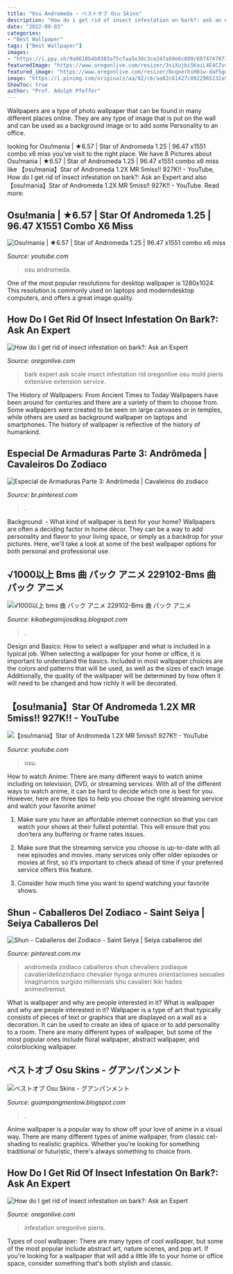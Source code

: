 ```yaml
---
title: "Osu Andromeda ~ ベストオブ Osu Skins"
description: "How do i get rid of insect infestation on bark?: ask an expert"
date: "2022-09-03"
categories:
- "Best Wallpaper"
tags: ["Best Wallpaper"]
images:
- "https://i.ppy.sh/9a0618b4b0303a75cfaa5e38c3ce24fa89e6c809/68747470733a2f2f6f73752e7070792e73682f73732f3131383430333836"
featuredImage: "https://www.oregonlive.com/resizer/3siXujbi5KaiL4E4CZvvtfUrAIw=/450x0/smart/arc-anglerfish-arc2-prod-advancelocal.s3.amazonaws.com/public/CRZVPCANFVBNDDYAPRA7C6JW6Q.jpg"
featured_image: "https://www.oregonlive.com/resizer/NcqoerhiH0iw-daF5gdxJ7-5-jM=/700x0/smart/arc-anglerfish-arc2-prod-advancelocal.s3.amazonaws.com/public/CRZVPCANFVBNDDYAPRA7C6JW6Q.jpg"
image: "https://i.pinimg.com/originals/aa/82/c6/aa82c61427c0922965232a5e2d60339c.png"
ShowToc: true
author: "Prof. Adolph Pfeffer"
---
```





Wallpapers are a type of photo wallpaper that can be found in many different places online. They are any type of image that is put on the wall and can be used as a background image or to add some Personality to an office.

	

		
looking for Osu!mania | ★6.57 | Star of Andromeda 1.25 | 96.47 x1551 combo x6 miss you've visit to the right place. We have 8 Pictures about Osu!mania | ★6.57 | Star of Andromeda 1.25 | 96.47 x1551 combo x6 miss like 【osu!mania】Star of Andromeda 1.2X MR 5miss!! 927K!! - YouTube, How do I get rid of insect infestation on bark?: Ask an Expert and also 【osu!mania】Star of Andromeda 1.2X MR 5miss!! 927K!! - YouTube. Read more:
		
    
## Osu!mania | ★6.57 | Star Of Andromeda 1.25 | 96.47 X1551 Combo X6 Miss

<img loading=lazy src="https://i.ytimg.com/vi/DsIANh_ArNI/maxresdefault.jpg" onerror="this.onerror=null;this.src='https://tse4.mm.bing.net/th?id=OIP.6ezm97DUbWBZxjyVVZKYMQHaEK&amp;pid=15.1';" alt="Osu!mania | ★6.57 | Star of Andromeda 1.25 | 96.47 x1551 combo x6 miss">

_Source: youtube.com_

>osu andromeda. 

	

One of the most popular resolutions for desktop wallpaper is 1280x1024. This resolution is commonly used on laptops and moderndesktop computers, and offers a great image quality.

    
## How Do I Get Rid Of Insect Infestation On Bark?: Ask An Expert

<img loading=lazy src="https://www.oregonlive.com/resizer/3siXujbi5KaiL4E4CZvvtfUrAIw=/450x0/smart/arc-anglerfish-arc2-prod-advancelocal.s3.amazonaws.com/public/CRZVPCANFVBNDDYAPRA7C6JW6Q.jpg" onerror="this.onerror=null;this.src='https://tse1.mm.bing.net/th?id=OIP.j-KUx6eaR606o72Gl728NwAAAA&amp;pid=15.1';" alt="How do I get rid of insect infestation on bark?: Ask an Expert">

_Source: oregonlive.com_

>bark expert ask scale insect infestation rid oregonlive osu mold pieris extensive extension service. 

	

The History of Wallpapers: From Ancient Times to Today
Wallpapers have been around for centuries and there are a variety of them to choose from. Some wallpapers were created to be seen on large canvases or in temples, while others are used as background wallpaper on laptops and smartphones. The history of wallpaper is reflective of the history of humankind.

    
## Especial De Armaduras Parte 3: Andrômeda | Cavaleiros Do Zodiaco

<img loading=lazy src="https://i.pinimg.com/originals/aa/82/c6/aa82c61427c0922965232a5e2d60339c.png" onerror="this.onerror=null;this.src='https://tse4.mm.bing.net/th?id=OIP.rV1nIfp19CPHU0kdxzsA7AHaLM&amp;pid=15.1';" alt="Especial de Armaduras Parte 3: Andrômeda | Cavaleiros do zodiaco">

_Source: br.pinterest.com_

>. 

	

Background: - What kind of wallpaper is best for your home?
Wallpapers are often a deciding factor in home décor. They can be a way to add personality and flavor to your living space, or simply as a backdrop for your pictures. Here, we'll take a look at some of the best wallpaper options for both personal and professional use.

    
## √1000以上 Bms 曲 パック アニメ 229102-Bms 曲 パック アニメ

<img loading=lazy src="https://i.ytimg.com/vi/eemNkQnVbbA/maxresdefault.jpg" onerror="this.onerror=null;this.src='https://tse4.mm.bing.net/th?id=OIP.zi-CxUk3BpNANr0JRFlJ3gHaEK&amp;pid=15.1';" alt="√1000以上 bms 曲 パック アニメ 229102-Bms 曲 パック アニメ">

_Source: kikabegamijosdksq.blogspot.com_

>. 

	

Design and Basics: How to select a wallpaper and what is included in a typical job.
When selecting a wallpaper for your home or office, it is important to understand the basics. Included in most wallpaper choices are the colors and patterns that will be used, as well as the sizes of each image. Additionally, the quality of the wallpaper will be determined by how often it will need to be changed and how richly it will be decorated.

    
## 【osu!mania】Star Of Andromeda 1.2X MR 5miss!! 927K!! - YouTube

<img loading=lazy src="https://i.ytimg.com/vi/6JhT8fSzZkU/maxresdefault.jpg" onerror="this.onerror=null;this.src='https://tse3.mm.bing.net/th?id=OIP.xsMqC85P67oaNWJzZoQ12gHaEK&amp;pid=15.1';" alt="【osu!mania】Star of Andromeda 1.2X MR 5miss!! 927K!! - YouTube">

_Source: youtube.com_

>osu. 

	

How to watch Anime: There are many different ways to watch anime including on television, DVD, or streaming services.
With all of the different ways to watch anime, it can be hard to decide which one is best for you. However, here are three tips to help you choose the right streaming service and watch your favorite anime!
1. Make sure you have an affordable internet connection so that you can watch your shows at their fullest potential. This will ensure that you don’tera any buffering or frame rates issues.

2. Make sure that the streaming service you choose is up-to-date with all new episodes and movies. many services only offer older episodes or movies at first, so it’s important to check ahead of time if your preferred service offers this feature.

3. Consider how much time you want to spend watching your favorite shows.

    
## Shun - Caballeros Del Zodiaco - Saint Seiya | Seiya Caballeros Del

<img loading=lazy src="http://www.cavalieridellozodiaco.it/newimages/immbronzo/andromeda/shun001.jpg" onerror="this.onerror=null;this.src='https://tse1.mm.bing.net/th?id=OIP.YQpglWrF5nfCnHYtTu6ERAHaKh&amp;pid=15.1';" alt="Shun - Caballeros del Zodiaco - Saint Seiya | Seiya caballeros del">

_Source: pinterest.com.mx_

>andromeda zodiaco caballeros shun chevaliers zodiaque cavalieridellozodiaco chevalier hyoga armures orientaciones sexuales imaginamos surgido millennials shu cavalieri ikki hades animextremist. 

	

What is wallpaper and why are people interested in it?
What is wallpaper and why are people interested in it?
Wallpaper is a type of art that typically consists of pieces of text or graphics that are displayed on a wall as a decoration. It can be used to create an idea of space or to add personality to a room. There are many different types of wallpaper, but some of the most popular ones include floral wallpaper, abstract wallpaper, and colorblocking wallpaper.

    
## ベストオブ Osu Skins - グアンパンメント

<img loading=lazy src="https://i.ppy.sh/9a0618b4b0303a75cfaa5e38c3ce24fa89e6c809/68747470733a2f2f6f73752e7070792e73682f73732f3131383430333836" onerror="this.onerror=null;this.src='https://tse1.mm.bing.net/th?id=OIP.jJyff2SA8D25U62cqLWfTQHaEK&amp;pid=15.1';" alt="ベストオブ Osu Skins - グアンパンメント">

_Source: guampangmentow.blogspot.com_

>. 

	

Anime wallpaper is a popular way to show off your love of anime in a visual way. There are many different types of anime wallpaper, from classic cel-shading to realistic graphics. Whether you're looking for something traditional or futuristic, there's always something to choice from.

    
## How Do I Get Rid Of Insect Infestation On Bark?: Ask An Expert

<img loading=lazy src="https://www.oregonlive.com/resizer/NcqoerhiH0iw-daF5gdxJ7-5-jM=/700x0/smart/arc-anglerfish-arc2-prod-advancelocal.s3.amazonaws.com/public/CRZVPCANFVBNDDYAPRA7C6JW6Q.jpg" onerror="this.onerror=null;this.src='https://tse4.mm.bing.net/th?id=OIP.-qw-Z8u653v44OdEYUT5BQHaJ3&amp;pid=15.1';" alt="How do I get rid of insect infestation on bark?: Ask an Expert">

_Source: oregonlive.com_

>infestation oregonlive pieris. 

	

Types of cool wallpaper:
There are many types of cool wallpaper, but some of the most popular include abstract art, nature scenes, and pop art. If you're looking for a wallpaper that will add a little life to your home or office space, consider something that's both stylish and classic.

